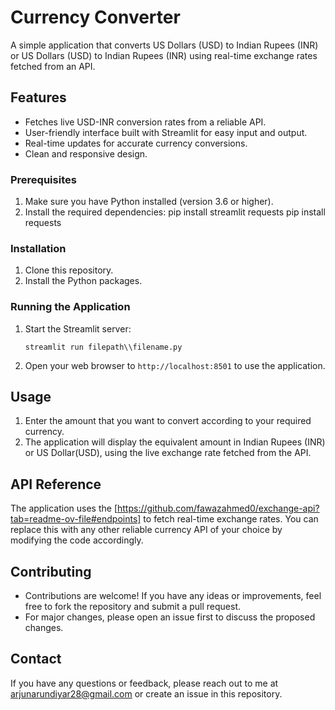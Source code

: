 # Currency Converter

A simple application that converts US Dollars (USD) to Indian Rupees (INR) or US Dollars (USD) to Indian Rupees (INR) using real-time exchange rates fetched from an
API.

## Features
- Fetches live USD-INR conversion rates from a reliable API.
- User-friendly interface built with Streamlit for easy input and output.
- Real-time updates for accurate currency conversions.
- Clean and responsive design.

### Prerequisites
1. Make sure you have Python installed (version 3.6 or higher).
2. Install the required dependencies:
   pip install streamlit requests
   pip install requests


### Installation
1. Clone this repository.
2. Install the Python packages.

### Running the Application
1. Start the Streamlit server:
   ```
   streamlit run filepath\\filename.py
   ```
2. Open your web browser to `http://localhost:8501` to use the application.

## Usage
1. Enter the amount that you want to convert according to your required currency.
3. The application will display the equivalent amount in Indian Rupees (INR) or  US Dollar(USD), using the live exchange rate fetched from the
API.

## API Reference
The application uses the [https://github.com/fawazahmed0/exchange-api?tab=readme-ov-file#endpoints] to fetch real-time exchange rates. You can replace
this with any other reliable currency API of your choice by modifying the code accordingly.

## Contributing
- Contributions are welcome! If you have any ideas or improvements, feel free to fork the repository and submit a pull
request.
- For major changes, please open an issue first to discuss the proposed changes.

## Contact
If you have any questions or feedback, please reach out to me at arjunarundiyar28@gmail.com or create an issue in this repository.

